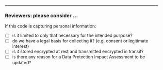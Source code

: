 

----
### Reviewers: please consider ...

If this code is capturing personal information:

- [ ] is it limited to only that necessary for the intended purpose?
- [ ] do we have a legal basis for collecting it? (e.g. consent or legitimate interest)
- [ ] is it stored encrypted at rest and transmitted encrypted in transit?
- [ ] is there any reason for a Data Protection Impact Assessment to be updated?
